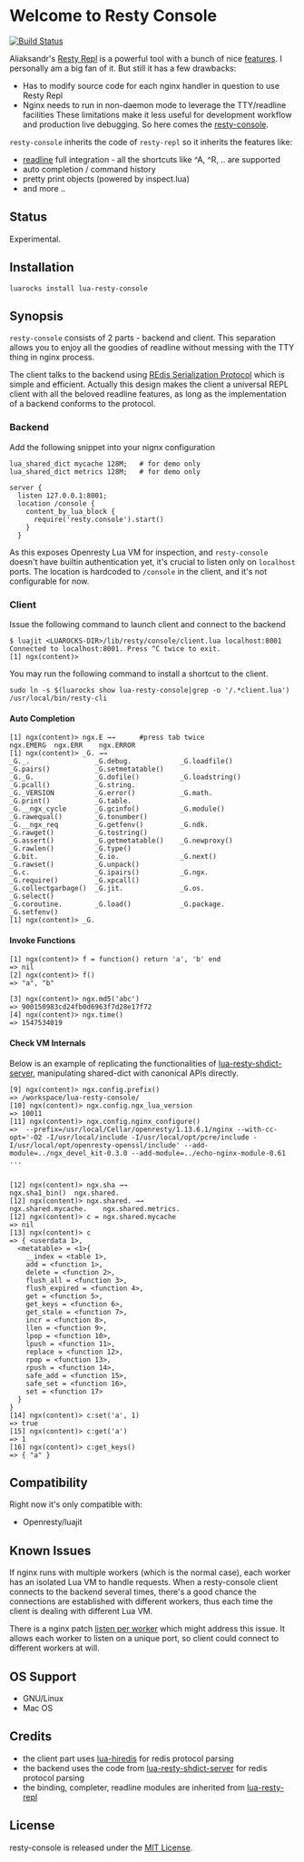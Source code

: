 # Welcome to Resty Console

[![Build Status](https://api.travis-ci.com/nicoster/lua-resty-console.svg?branch=master)](https://api.travis-ci.com/nicoster/lua-resty-console)

Aliaksandr's [Resty Repl](https://github.com/saks/lua-resty-repl) is a powerful tool with a bunch of nice [features](https://github.com/saks/lua-resty-repl#features). I personally am a big fan of it. But still it has a few drawbacks:

* Has to modify source code for each nginx handler in question to use Resty Repl
* Nginx needs to run in non-daemon mode to leverage the TTY/readline facilities
These limitations make it less useful for development workflow and production live debugging. So here comes the [resty-console](https://github.com/nicoster/lua-resty-console).

`resty-console` inherits the code of `resty-repl` so it inherits the features like:
* [readline](https://tiswww.case.edu/php/chet/readline/rltop.html) full integration - all the shortcuts like ^A, ^R, .. are supported
* auto completion / command history
* pretty print objects (powered by inspect.lua)
* and more ..

## Status
Experimental.

## Installation
```
luarocks install lua-resty-console
```

## Synopsis


`resty-console` consists of 2 parts - backend and client. This separation allows you to enjoy all the goodies of readline without messing with the TTY thing in nginx process. 

The client talks to the backend using [REdis Serialization Protocol](https://redis.io/topics/protocol) which is simple and efficient. Actually this design makes the client a universal REPL client with all the beloved readline features, as long as the implementation of a backend conforms to the protocol.

### Backend
Add the following snippet into your nignx configuration
```
lua_shared_dict mycache 128M;   # for demo only 
lua_shared_dict metrics 128M;   # for demo only

server {
  listen 127.0.0.1:8001;
  location /console {
    content_by_lua_block {
      require('resty.console').start()
    }
  }
```
As this exposes Openresty Lua VM for inspection, and `resty-console` doesn't have builtin authentication yet, it's crucial to listen only on `localhost` ports. 
The location is hardcoded to `/console` in the client, and it's not configurable for now.

### Client

Issue the following command to launch client and connect to the backend
```
$ luajit <LUAROCKS-DIR>/lib/resty/console/client.lua localhost:8001
Connected to localhost:8001. Press ^C twice to exit.
[1] ngx(content)>
```
You may run the following command to install a shortcut to the client.

```
sudo ln -s $(luarocks show lua-resty-console|grep -o '/.*client.lua') /usr/local/bin/resty-cli
```

#### Auto Completion
```
[1] ngx(content)> ngx.E →→      #press tab twice
ngx.EMERG  ngx.ERR    ngx.ERROR        
[1] ngx(content)> _G. →→
_G._.                _G.debug.            _G.loadfile()        _G.pairs()           _G.setmetatable()
_G._G.               _G.dofile()          _G.loadstring()      _G.pcall()           _G.string.
_G._VERSION          _G.error()           _G.math.             _G.print()           _G.table.
_G.__ngx_cycle       _G.gcinfo()          _G.module()          _G.rawequal()        _G.tonumber()
_G.__ngx_req         _G.getfenv()         _G.ndk.              _G.rawget()          _G.tostring()
_G.assert()          _G.getmetatable()    _G.newproxy()        _G.rawlen()          _G.type()
_G.bit.              _G.io.               _G.next()            _G.rawset()          _G.unpack()
_G.c.                _G.ipairs()          _G.ngx.              _G.require()         _G.xpcall()
_G.collectgarbage()  _G.jit.              _G.os.               _G.select()          
_G.coroutine.        _G.load()            _G.package.          _G.setfenv()         
[1] ngx(content)> _G.
```

#### Invoke Functions
```
[1] ngx(content)> f = function() return 'a', 'b' end
=> nil
[2] ngx(content)> f()
=> "a", "b"

[3] ngx(content)> ngx.md5('abc')
=> 900150983cd24fb0d6963f7d28e17f72
[4] ngx(content)> ngx.time()
=> 1547534019
```

#### Check VM Internals

Below is an example of replicating the functionalities of [lua-resty-shdict-server](https://github.com/fffonion/lua-resty-shdict-server), manipulating shared-dict with canonical APIs directly.
```
[9] ngx(content)> ngx.config.prefix()
=> /workspace/lua-resty-console/
[10] ngx(content)> ngx.config.ngx_lua_version
=> 10011
[11] ngx(content)> ngx.config.nginx_configure()
=>  --prefix=/usr/local/Cellar/openresty/1.13.6.1/nginx --with-cc-opt='-O2 -I/usr/local/include -I/usr/local/opt/pcre/include -I/usr/local/opt/openresty-openssl/include' --add-module=../ngx_devel_kit-0.3.0 --add-module=../echo-nginx-module-0.61 ...


[12] ngx(content)> ngx.sha →→
ngx.sha1_bin()  ngx.shared.     
[12] ngx(content)> ngx.shared. →→
ngx.shared.mycache.    ngx.shared.metrics.  
[12] ngx(content)> c = ngx.shared.mycache
=> nil
[13] ngx(content)> c
=> { <userdata 1>,
  <metatable> = <1>{
    __index = <table 1>,
    add = <function 1>,
    delete = <function 2>,
    flush_all = <function 3>,
    flush_expired = <function 4>,
    get = <function 5>,
    get_keys = <function 6>,
    get_stale = <function 7>,
    incr = <function 8>,
    llen = <function 9>,
    lpop = <function 10>,
    lpush = <function 11>,
    replace = <function 12>,
    rpop = <function 13>,
    rpush = <function 14>,
    safe_add = <function 15>,
    safe_set = <function 16>,
    set = <function 17>
  }
}
[14] ngx(content)> c:set('a', 1)
=> true
[15] ngx(content)> c:get('a')
=> 1
[16] ngx(content)> c:get_keys()
=> { "a" }

```


## Compatibility
Right now it's only compatible with:
- Openresty/luajit

## Known Issues
If nginx runs with multiple workers (which is the normal case), each worker has an isolated Lua VM to handle requests. When a resty-console client connects to the backend several times, there's a good chance the connections are established with different workers, thus each time the client is dealing with different Lua VM.

There is a nginx patch [listen per worker](https://rarut.wordpress.com/2013/06/18/multi-worker-statistics-and-control-with-nginx-per-worker-listener-patch/) which might address this issue. It allows each worker to listen on a unique port, so client could connect to different workers at will.

## OS Support
- GNU/Linux
- Mac OS

## Credits
- the client part uses [lua-hiredis](https://github.com/agladysh/lua-hiredis) for redis protocol parsing
- the backend uses the code from [lua-resty-shdict-server](https://github.com/fffonion/lua-resty-shdict-server) for redis protocol parsing
- the binding, completer, readline modules are inherited from [lua-resty-repl](https://github.com/saks/lua-resty-repl)

## License

resty-console is released under the [MIT License](http://www.opensource.org/licenses/MIT).

